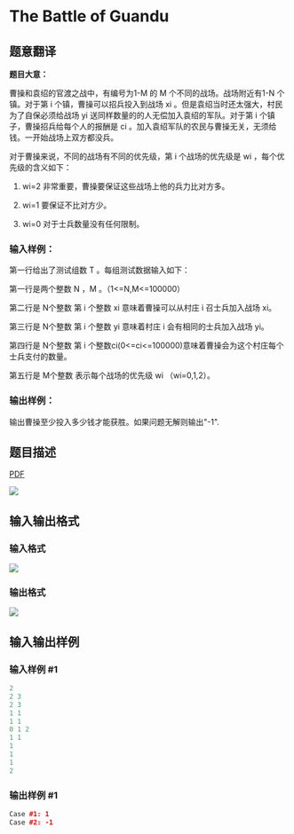 # The Battle of Guandu

## 题意翻译

**题目大意：**

曹操和袁绍的官渡之战中，有编号为1-M 的 M 个不同的战场。战场附近有1-N 个镇。对于第 i 个镇，曹操可以招兵投入到战场 xi 。但是袁绍当时还太强大，村民为了自保必须给战场 yi 送同样数量的的人无偿加入袁绍的军队。对于第 i 个镇子，曹操招兵给每个人的报酬是 ci 。加入袁绍军队的农民与曹操无关，无须给钱。一开始战场上双方都没兵。

对于曹操来说，不同的战场有不同的优先级，第 i 个战场的优先级是 wi ，每个优先级的含义如下：

1. wi=2 非常重要，曹操要保证这些战场上他的兵力比对方多。

2. wi=1 要保证不比对方少。

3. wi=0 对于士兵数量没有任何限制。

### 输入样例：

第一行给出了测试组数 T 。每组测试数据输入如下：

第一行是两个整数 N ，M 。（1<=N,M<=100000）

第二行是 N个整数 第 i 个整数 xi 意味着曹操可以从村庄 i 召士兵加入战场 xi。

第三行是 N个整数 第 i 个整数 yi 意味着村庄 i 会有相同的士兵加入战场 yi。

第四行是 N个整数 第 i 个整数ci(0<=ci<=100000)意味着曹操会为这个村庄每个士兵支付的数量。

第五行是 M个整数 表示每个战场的优先级 wi （wi=0,1,2）。

### 输出样例：

输出曹操至少投入多少钱才能获胜。如果问题无解则输出"-1".

## 题目描述

[problemUrl]: https://uva.onlinejudge.org/index.php?option=com_onlinejudge&Itemid=8&category=862&page=show_problem&problem=4869

[PDF](https://uva.onlinejudge.org/external/129/p12986.pdf)

![](https://cdn.luogu.com.cn/upload/vjudge_pic/UVA12986/ef1b4c9fd51f07bde0a604e5edc04597a711f151.png)

## 输入输出格式

### 输入格式

![](https://cdn.luogu.com.cn/upload/vjudge_pic/UVA12986/9100eb1c21abc963aceb8f64a113864141047655.png)

### 输出格式

![](https://cdn.luogu.com.cn/upload/vjudge_pic/UVA12986/05e4f217e51b2be98f2b2f8016d955ce6f8d02b2.png)

## 输入输出样例

### 输入样例 #1

```cpp
2
2 3
2 3
1 1
1 1
0 1 2
1 1
1
1
1
2
```


### 输出样例 #1

```cpp
Case #1: 1
Case #2: -1
```


